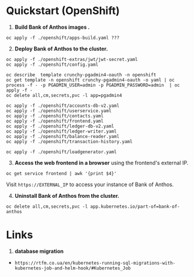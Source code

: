 # Quickstart (OpenShift)

1. **Build Bank of Anthos images .**

```
oc apply -f ./openshift/apps-build.yaml ???
```

2. **Deploy Bank of Anthos to the cluster.**

```
oc apply -f ./openshift-extras/jwt/jwt-secret.yaml
oc apply -f ./openshift/config.yaml

oc describe  template crunchy-pgadmin4-oauth -n openshift
oc get template -n openshift crunchy-pgadmin4-oauth -o yaml | oc process -f - -p PGADMIN_USER=admin -p PGADMIN_PASSWORD=admin  | oc apply -f -
oc delete all,cm,secrets,pvc -l app=pgadmin4

oc apply -f ./openshift/accounts-db-v2.yaml
oc apply -f ./openshift/userservice.yaml
oc apply -f ./openshift/contacts.yaml
oc apply -f ./openshift/frontend.yaml
oc apply -f ./openshift/ledger-db-v2.yaml
oc apply -f ./openshift/ledger-writer.yaml
oc apply -f ./openshift/balance-reader.yaml
oc apply -f ./openshift/transaction-history.yaml

oc apply -f ./openshift/loadgenerator.yaml
```

3. **Access the web frontend in a browser** using the frontend's external IP.

```
oc get service frontend | awk '{print $4}'
```

Visit `https://EXTERNAL_IP` to access your instance of Bank of Anthos.

4. **Uninstall Bank of Anthos from the cluster.**

```
oc delete all,cm,secrets,pvc -l app.kubernetes.io/part-of=bank-of-anthos
```



# Links

1. **database migration**

- `https://rtfm.co.ua/en/kubernetes-running-sql-migrations-with-kubernetes-job-and-helm-hook/#Kubernetes_Job`
